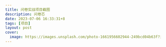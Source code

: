 ```yaml
---
title: 问卷实战项目截图
description: 问卷芯
date: 2023-07-06 16:33:31+8
tags: [项目]
layout: post
cover:
  image: https://images.unsplash.com/photo-1661956602944-249bcd04b63f?ixlib=rb-4.0.3&ixid=M3wxMjA3fDF8MHxwaG90by1wYWdlfHx8fGVufDB8fHx8fA%3D%3D&auto=format&fit=crop&w=2670&q=80
---
```


